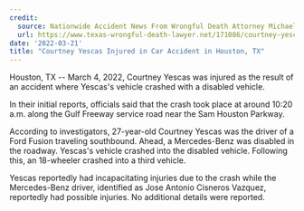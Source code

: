 ```yaml
---
credit:
  source: Nationwide Accident News From Wrongful Death Attorney Michael Grossman
  url: https://www.texas-wrongful-death-lawyer.net/171086/courtney-yescas-car-accident-houston-tx.htm
date: '2022-03-21'
title: "Courtney Yescas Injured in Car Accident in Houston, TX"
---
```

Houston, TX -- March 4, 2022, Courtney Yescas was injured as the result of an accident where Yescas's vehicle crashed with a disabled vehicle.

In their initial reports, officials said that the crash took place at around 10:20 a.m. along the Gulf Freeway service road near the Sam Houston Parkway.

According to investigators, 27-year-old Courtney Yescas was the driver of a Ford Fusion traveling southbound. Ahead, a Mercedes-Benz was disabled in the roadway. Yescas's vehicle crashed into the disabled vehicle. Following this, an 18-wheeler crashed into a third vehicle.

Yescas reportedly had incapacitating injuries due to the crash while the Mercedes-Benz driver, identified as Jose Antonio Cisneros Vazquez, reportedly had possible injuries. No additional details were reported.
